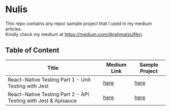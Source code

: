 # Nulis

This repo contains any repo/ sample project that I used in my medium articles.<br/> Kindly check my medium at https://medium.com/@rahmatzulfikri.

## Table of Content


Title | Medium Link | Sample Project |
--- | --- | --- |
React-Native Testing Part 1 - Unit Testing with Jest | [here](https://medium.com/@rahmatzulfikri/react-native-testing-part-1-unit-testing-with-jest-5fff7e576440) | [here](https://github.com/RZulfikri/Nulis/tree/master/Testing/Jest01) |
React-Native Testing Part 2 - API Testing with Jest & Apisauce | [here](https://medium.com/@rahmatzulfikri/react-native-testing-part-2-api-testing-with-jest-apisauce-96b085b01757) | [here](https://github.com/RZulfikri/Nulis/tree/master/Testing/Jest02) |
